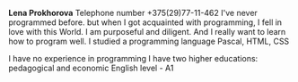 **Lena Prokhorova**
Telephone number +375(29)77-11-462
I've never programmed before. but when I got acquainted with programming, I fell in love with this World. I am purposeful and diligent. And I really want to learn how to program well.
I studied a programming language Pascal, HTML, CSS

I have no experience in programming
I have two higher educations: pedagogical and economic
English level - А1